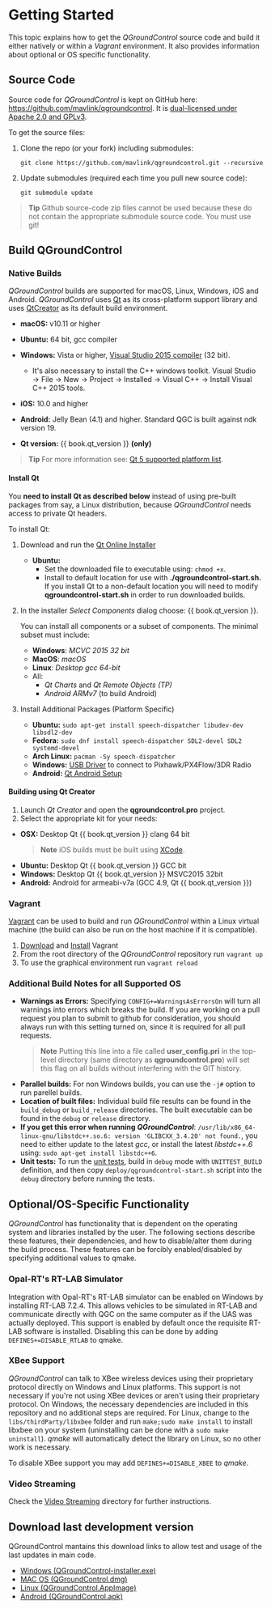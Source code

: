 # Getting Started

This topic explains how to get the *QGroundControl* source code and build it either natively or within a *Vagrant* environment. 
It also provides information about optional or OS specific functionality.

## Source Code

Source code for *QGroundControl* is kept on GitHub here: https://github.com/mavlink/qgroundcontrol.
It is [dual-licensed under Apache 2.0 and GPLv3](https://github.com/mavlink/qgroundcontrol/blob/master/COPYING.md).

To get the source files:
1. Clone the repo (or your fork) including submodules:
   ```
   git clone https://github.com/mavlink/qgroundcontrol.git --recursive
   ```
2. Update submodules (required each time you pull new source code):
   ```
   git submodule update
   ```

> **Tip** Github source-code zip files cannot be used because these do not contain the appropriate submodule source code. You must use git!


## Build QGroundControl

### Native Builds

*QGroundControl* builds are supported for macOS, Linux, Windows, iOS and Android. *QGroundControl* uses [Qt](http://www.qt.io) as its cross-platform support library and uses [QtCreator](http://doc.qt.io/qtcreator/index.html) as its default build environment.

- **macOS:** v10.11 or higher
- **Ubuntu:** 64 bit, gcc compiler
- **Windows:** Vista or higher, [Visual Studio 2015 compiler](https://visualstudio.microsoft.com/vs/older-downloads/) (32 bit).
    - It's also necessary to install the C++ windows toolkit. Visual Studio → File → New → Project → Installed → Visual C++ → Install Visual C++ 2015 tools.

- **iOS:** 10.0 and higher
- **Android:** Jelly Bean (4.1) and higher. Standard QGC is built against ndk version 19.
- **Qt version:** {{ book.qt_version }} **(only)**  <!-- NOTE {{ book.qt_version }} is set in the variables section of gitbook file https://github.com/mavlink/qgc-dev-guide/blob/master/book.json -->

> **Tip** For more information see: [Qt 5 supported platform list](http://doc.qt.io/qt-5/supported-platforms.html).

#### Install Qt

You **need to install Qt as described below** instead of using pre-built packages from say, a Linux distribution, because *QGroundControl* needs access to private Qt headers.

To install Qt:
1. Download and run the [Qt Online Installer](http://www.qt.io/download-open-source)
   - **Ubuntu:** 
     - Set the downloaded file to executable using: `chmod +x`. 
     - Install to default location for use with **./qgroundcontrol-start.sh.** If you install Qt to a non-default location you will need to modify **qgroundcontrol-start.sh** in order to run downloaded builds.
1. In the installer *Select Components* dialog choose: {{ book.qt_version }}.
   
   You can install all components or a subset of components. 
   The minimal subset must include: 
   - **Windows**: *MCVC 2015 32 bit*
   - **MacOS**: *macOS*
   - **Linux**: *Desktop gcc 64-bit*
   - All:
     - *Qt Charts* and *Qt Remote Objects (TP)*
     - *Android ARMv7* (to build Android)
1. Install Additional Packages (Platform Specific)
   - **Ubuntu:** `sudo apt-get install speech-dispatcher libudev-dev libsdl2-dev`
   - **Fedora:** `sudo dnf install speech-dispatcher SDL2-devel SDL2 systemd-devel`
   - **Arch Linux:** `pacman -Sy speech-dispatcher`
   - **Windows:** [USB Driver](http://www.pixhawk.org/firmware/downloads) to connect to Pixhawk/PX4Flow/3DR Radio
   - **Android:** [Qt Android Setup](http://doc.qt.io/qt-5/androidgs.html)

#### Building using Qt Creator

1. Launch *Qt Creator* and open the **qgroundcontrol.pro** project.
1. Select the appropriate kit for your needs:
  - **OSX:** Desktop Qt {{ book.qt_version }} clang 64 bit
    > **Note** iOS builds must be built using [XCode](http://doc.qt.io/qt-5/ios-support.html).
  - **Ubuntu:** Desktop Qt {{ book.qt_version }} GCC bit
  - **Windows:** Desktop Qt {{ book.qt_version }} MSVC2015 32bit
  - **Android:** Android for armeabi-v7a (GCC 4.9, Qt {{ book.qt_version }})


### Vagrant

[Vagrant](https://www.vagrantup.com/) can be used to build and run *QGroundControl* within a Linux virtual machine (the build can also be run on the host machine if it is compatible).

1. [Download](https://www.vagrantup.com/downloads.html) and [Install](https://www.vagrantup.com/docs/getting-started/) Vagrant
1. From the root directory of the *QGroundControl* repository run `vagrant up`
1. To use the graphical environment run `vagrant reload`

### Additional Build Notes for all Supported OS

* **Warnings as Errors:** Specifying `CONFIG+=WarningsAsErrorsOn` will turn all warnings into errors which breaks the build. If you are working on a pull request you plan to submit to github for consideration, you should always run with this setting turned on, since it is required for all pull requests. 
  > **Note** Putting this line into a file called **user_config.pri** in the top-level directory (same directory as **qgroundcontrol.pro**) will set this flag on all builds without interfering with the GIT history.
* **Parallel builds:** For non Windows builds, you can use the `-j#` option to run parellel builds.
* **Location of built files:** Individual build file results can be found in the `build_debug` or `build_release` directories. The built executable can be found in the `debug` or `release` directory.
* **If you get this error when running _QGroundControl_**: `/usr/lib/x86_64-linux-gnu/libstdc++.so.6: version 'GLIBCXX_3.4.20' not found.`, you need to either update to the latest *gcc*, or install the latest *libstdc++.6* using: `sudo apt-get install libstdc++6`.
* **Unit tests:** To run the [unit tests](../contribute/unit_tests.md), build in `debug` mode with `UNITTEST_BUILD` definition, and then copy `deploy/qgroundcontrol-start.sh` script into the `debug` directory before running the tests.

## Optional/OS-Specific Functionality

*QGroundControl* has functionality that is dependent on the operating system and libraries installed by the user. The following sections describe these features, their dependencies, and how to disable/alter them during the build process. These features can be forcibly enabled/disabled by specifying additional values to qmake. 

### Opal-RT's RT-LAB Simulator

Integration with Opal-RT's RT-LAB simulator can be enabled on Windows by installing RT-LAB 7.2.4. This allows vehicles to be simulated in RT-LAB and communicate directly with QGC on the same computer as if the UAS was actually deployed. This support is enabled by default once the requisite RT-LAB software is installed. Disabling this can be done by adding `DEFINES+=DISABLE_RTLAB` to qmake.

### XBee Support

*QGroundControl* can talk to XBee wireless devices using their proprietary protocol directly on Windows and Linux platforms. This support is not necessary if you're not using XBee devices or aren't using their proprietary protocol. On Windows, the necessary dependencies are included in this repository and no additional steps are required. For Linux, change to the `libs/thirdParty/libxbee` folder and run `make;sudo make install` to install libxbee on your system (uninstalling can be done with a `sudo make uninstall`). *qmake* will automatically detect the library on Linux, so no other work is necessary.

To disable XBee support you may add `DEFINES+=DISABLE_XBEE` to *qmake*.

### Video Streaming

Check the [Video Streaming](https://github.com/mavlink/qgroundcontrol/tree/master/src/VideoStreaming) directory for further instructions.


## Download last development version

QGroundControl mantains this download links to allow test and usage of the last updates in main code.
 - [Windows (QGroundControl-installer.exe)](https://s3-us-west-2.amazonaws.com/qgroundcontrol/builds/master/QGroundControl-installer.exe)
 - [MAC OS (QGroundControl.dmg)](https://s3-us-west-2.amazonaws.com/qgroundcontrol/builds/master/QGroundControl.dmg)
 - [Linux (QGroundControl.AppImage)](https://s3-us-west-2.amazonaws.com/qgroundcontrol/builds/master/QGroundControl.AppImage)
 - [Android (QGroundControl.apk)](https://s3-us-west-2.amazonaws.com/qgroundcontrol/builds/master/QGroundControl.apk)
